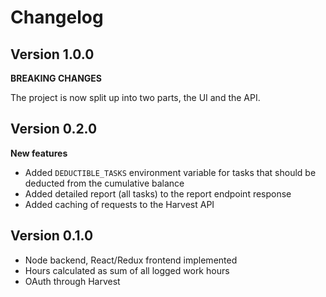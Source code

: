 # Changelog

## Version 1.0.0

**BREAKING CHANGES**

The project is now split up into two parts, the UI and the API.

## Version 0.2.0

**New features**

- Added `DEDUCTIBLE_TASKS` environment variable for tasks that should be deducted from the cumulative balance
- Added detailed report (all tasks) to the report endpoint response
- Added caching of requests to the Harvest API

## Version 0.1.0

- Node backend, React/Redux frontend implemented
- Hours calculated as sum of all logged work hours
- OAuth through Harvest
